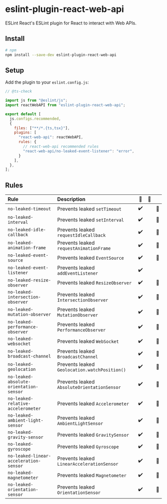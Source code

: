 # eslint-plugin-react-web-api

ESLint React's ESLint plugin for React to interact with Web APIs.

## Install

```sh
# npm
npm install --save-dev eslint-plugin-react-web-api
```

## Setup

Add the plugin to your `eslint.config.js`:

```js
// @ts-check

import js from "@eslint/js";
import reactWebAPI from "eslint-plugin-react-web-api";

export default [
  js.configs.recommended,
  {
    files: ["**/*.{ts,tsx}"],
    plugins: [
      "react-web-api": reactWebAPI,
      rules: {
        // react-web-api recommended rules
        "react-web-api/no-leaked-event-listener": "error",
      }
    ],
  },
];
```

## Rules

| Rule                                    | Description                                   | 💼  | 💭  |     |
| :-------------------------------------- | :-------------------------------------------- | :-: | :-: | :-: |
| `no-leaked-timeout`                     | Prevents leaked `setTimeout`                  |  ✔️  |     | 🚧  |
| `no-leaked-interval`                    | Prevents leaked `setInterval`                 |  ✔️  |     | 🚧  |
| `no-leaked-idle-callback`               | Prevents leaked `requestIdleCallback`         |  ✔️  |     | 🚧  |
| `no-leaked-animation-frame`             | Prevents leaked `requestAnimationFrame`       |  ✔️  |     | 🚧  |
| `no-leaked-event-source`                | Prevents leaked `EventSource`                 |  ✔️  |     | 🚧  |
| `no-leaked-event-listener`              | Prevents leaked `addEventListener`            |  ✔️  |     |     |
| `no-leaked-resize-observer`             | Prevents leaked `ResizeObserver`              |  ✔️  |     | 🚧  |
| `no-leaked-intersection-observer`       | Prevents leaked `IntersectionObserver`        |  ✔️  |     | 🚧  |
| `no-leaked-mutation-observer`           | Prevents leaked `MutationObserver`            |  ✔️  |     | 🚧  |
| `no-leaked-performance-observer`        | Prevents leaked `PerformanceObserver`         |  ✔️  |     | 🚧  |
| `no-leaked-websocket`                   | Prevents leaked `WebSocket`                   |  ✔️  |     | 🚧  |
| `no-leaked-broadcast-channel`           | Prevents leaked `BroadcastChannel`            |  ✔️  |     | 🚧  |
| `no-leaked-geolocation`                 | Prevents leaked `Geolocation.watchPosition()` |  ✔️  |     | 🚧  |
| `no-leaked-absolute-orientation-sensor` | Prevents leaked `AbsoluteOrientationSensor`   |  ✔️  |     | 🚧  |
| `no-leaked-relative-accelerometer`      | Prevents leaked `Accelerometer`               |  ✔️  |     | 🚧  |
| `no-leaked-ambient-light-sensor`        | Prevents leaked `AmbientLightSensor`          |  ✔️  |     | 🚧  |
| `no-leaked-gravity-sensor`              | Prevents leaked `GravitySensor`               |  ✔️  |     | 🚧  |
| `no-leaked-gyroscope`                   | Prevents leaked `Gyroscope`                   |  ✔️  |     | 🚧  |
| `no-leaked-linear-acceleration-sensor`  | Prevents leaked `LinearAccelerationSensor`    |  ✔️  |     | 🚧  |
| `no-leaked-magnetometer`                | Prevents leaked `Magnetometer`                |  ✔️  |     | 🚧  |
| `no-leaked-orientation-sensor`          | Prevents leaked `OrientationSensor`           |  ✔️  |     | 🚧  |
